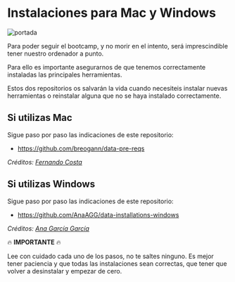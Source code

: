 # Instalaciones para Mac y Windows

![portada](https://github.com/Ironhack-Data-Madrid-Enero-2022/apuntes_clase/blob/main/Instalaciones/images/ready_steady_go.jpeg)

Para poder seguir el bootcamp, y no morir en el intento, será imprescindible tener nuestro ordenador a punto. 

Para ello es importante asegurarnos de que tenemos correctamente instaladas las principales herramientas.

Estos dos repositorios os salvarán la vida cuando necesiteis instalar nuevas herramientas o reinstalar alguna que no se haya instalado correctamente. 

## Si utilizas Mac
Sigue paso por paso las indicaciones de este repositorio:
- https://github.com/breogann/data-pre-reqs

*Créditos: [Fernando Costa](https://github.com/breoganns)*

## Si utilizas Windows
Sigue paso por paso las indicaciones de este repositorio:
- https://github.com/AnaAGG/data-installations-windows

*Créditos: [Ana García García](https://github.com/AnaAGG)*


:fire: **IMPORTANTE** :fire:

Lee con cuidado cada uno de los pasos, no te saltes ninguno. Es mejor tener paciencia y que todas las instalaciones sean correctas, que tener que volver a desinstalar y empezar de cero.
